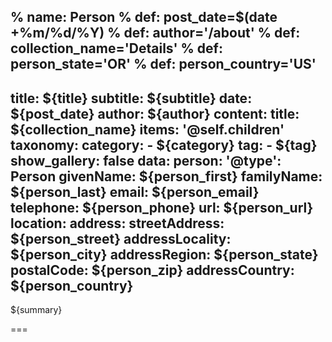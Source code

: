 % name: Person
% def: post_date=$(date +%m/%d/%Y)
% def: author='/about'
% def: collection_name='Details'
% def: person_state='OR'
% def: person_country='US'
---
title: ${title}
subtitle: ${subtitle}
date: ${post_date}
author: ${author}
content:
    title: ${collection_name}
    items: '@self.children'
taxonomy:
    category: 
        - ${category}
    tag: 
        - ${tag}
show_gallery: false
data:
    person:
        '@type': Person
        givenName: ${person_first}
        familyName: ${person_last}
        email: ${person_email}
        telephone: ${person_phone}
        url: ${person_url} 
        location:
            address:
                streetAddress: ${person_street}
                addressLocality: ${person_city}
                addressRegion: ${person_state}
                postalCode: ${person_zip}
                addressCountry: ${person_country}
---

${summary}

===


